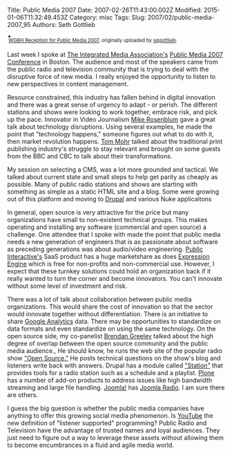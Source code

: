 Title: Public Media 2007
Date: 2007-02-26T11:43:00.002Z
Modified: 2015-01-06T11:32:49.453Z
Category: misc
Tags: 
Slug: 2007/02/public-media-2007_95
Authors: Seth Gottlieb

<style type="text/css">.flickr-photo { border: solid 2px #000000; }.flickr-yourcomment { }.flickr-frame { text-align: left; padding: 3px; }.flickr-caption { font-size: 0.8em; margin-top: 0px; }</style>

<div class="flickr-frame"> <a href="http://www.flickr.com/photos/sggottlieb/403508324/" title="photo sharing"><img alt="" class="flickr-photo" src="http://farm1.static.flickr.com/148/403508324_d098081acc.jpg"/></a><br/> <span class="flickr-caption"><a href="http://www.flickr.com/photos/sggottlieb/403508324/">WGBH Reception for Public Media 2007</a>, originally uploaded by <a href="http://www.flickr.com/people/sggottlieb/">sggottlieb</a>.</span></div>

 

<p class="flickr-yourcomment"> </p>

Last week I spoke at [The Integrated Media Association's](http://www.integratedmedia.org/home.cfm) [Public Media 2007 Conference](http://www.integratedmedia.org/nav.cfm?cat=15&amp;subcat=116&amp;subsub=126) in Boston. The audience and most of the speakers came from the public radio and television community that is trying to deal with the disruptive force of new media. I really enjoyed the opportunity to listen to new perspectives in content management.  

Resource constrained, this industry has fallen behind in digital innovation and there was a great sense of urgency to adapt - or perish. The different stations and shows were looking to work together, embrace risk, and pick up the pace. Innovator in Video Journalism [Mike Rosenblum](http://www.rosenblumtv.com/) gave a great talk about technology disruptions. Using several examples, he made the point that "technology happens," someone figures out what to do with it, then market revolution happens. [Tom Mohr](http://www.crv.com/CRVPartners/Tom_Mohr.html) talked about the traditional print publishing industry's struggle to stay relevant and brought on some guests from the BBC and CBC to talk about their transformations.   

My session on selecting a CMS, was a lot more grounded and tactical. We talked about current state and small steps to help get parity as cheaply as possible. Many of public radio stations and shows are starting with something as simple as a static HTML site and a blog. Some were growing out of this platform and moving to [Drupal](http://drupal.org/) and various Nuke applicaitons  

In general, open source is very attractive for the price but many organizations have small to non-existent technical groups. This makes operating and installing any software (commercial and open source) a challenge. One attendee that I spoke with made the point that public media needs a new generation of engineers that is as passionate about software as preceding generations was about audio/video engineering. [Public Interactive's](http://www.publicinteractive.com/products.html) SaaS product has a huge marketshare as does [Expression Engine](http://www.pmachine.com/ee/) which is free for non-profits and non-commercial use. However, I expect that these turnkey solutions could hold an organization back if it really wanted to turn the corner and become innovators. You can't innovate without some level of investment and risk.  

There was a lot of talk about collaboration between public media organizations. This would share the cost of innovation so that the sector would innovate together without differentiation. There is an initiative to share [Google Analytics](http://www.google.com/analytics/) data. There may be opportunities to standardize on data formats and even standardize on using the same technology. On the open source side, my co-panelist [Brendan Greeley](http://www.radioopensource.org/author/brendan/) talked about the high degree of overlap between the open source community and the public media audience., He should know, he runs the web site of the popular radio show ["Open Source."](http://www.radioopensource.org/) He posts technical questions on the show's blog and listeners write back with answers. Drupal has a module called ["Station"](http://drupal.org/project/station) that provides tools for a radio station such as a schedule and a playlist. [Plone](http://plone.org/) has a number of add-on products to address issues like high bandwidth streaming and large file handling. [Joomla!](http://www.joomla.org/) has [Joomla Radio](http://extensions.joomla.org/component/option,com_mtree/task,viewlink/link_id,1412/Itemid,35/). I am sure there are others.  

I guess the big question is whether the public media companies have anything to offer this growing social media phenomenon. Is [YouTube](http://www.youtube.com/) the new definition of "listener supported" programming? Public Radio and Television have the advantage of trusted names and loyal audiences. They just need to figure out a way to leverage these assets without allowing them to become encumbrances in a fluid and agile media world.
